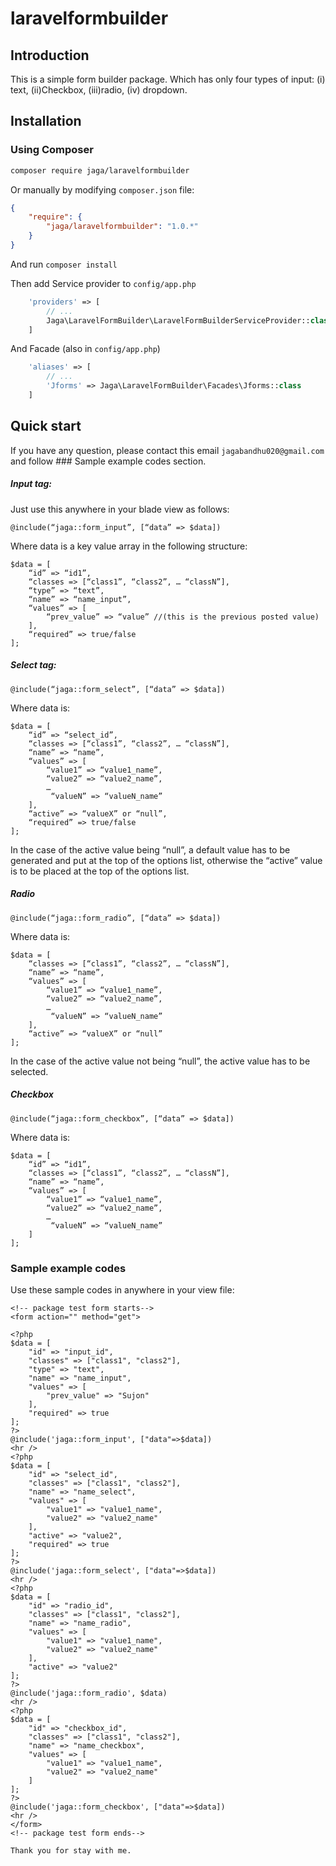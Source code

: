 # laravelformbuilder

## Introduction
This is a simple form builder package. Which has only four types of input: (i) text, (ii)Checkbox, (iii)radio, (iv) dropdown.

## Installation

### Using Composer

```sh
composer require jaga/laravelformbuilder
```

Or manually by modifying `composer.json` file:

``` json
{
    "require": {
        "jaga/laravelformbuilder": "1.0.*"
    }
}
```

And run `composer install`

Then add Service provider to `config/app.php`

``` php
    'providers' => [
        // ...
        Jaga\LaravelFormBuilder\LaravelFormBuilderServiceProvider::class
    ]
```

And Facade (also in `config/app.php`)

``` php
    'aliases' => [
        // ...
        'Jforms' => Jaga\LaravelFormBuilder\Facades\Jforms::class
    ]

```
## Quick start
If you have any question, please contact this email `jagabandhu020@gmail.com` and follow ### Sample example codes section. 

##### Input tag:
Just use this anywhere in your blade view as follows:
```
@include(“jaga::form_input”, [“data” => $data])
```
Where data is a key value array in the following structure:
```
$data = [
    “id” => “id1”,
    “classes => [“class1”, “class2”, … “classN”],
    “type” => “text”,
    “name” => “name_input”,
    “values” => [
        “prev_value” => “value” //(this is the previous posted value)
    ],
    “required” => true/false
];
```
##### Select tag:
```
@include(“jaga::form_select”, [“data” => $data])
```
Where data is:
```
$data = [
    “id” => “select_id”,
    “classes => [“class1”, “class2”, … “classN”],
    “name” => “name”,
    “values” => [
        “value1” => “value1_name”,
        “value2” => “value2_name”,
        …
         “valueN” => “valueN_name”
    ],
    “active” => “valueX” or “null”,
    “required” => true/false
];
```
In the case of the active value being “null”, a default value has to be generated and put at the top of the options list, otherwise the “active” value is to be placed at the top of the options list.

##### Radio
```
@include(“jaga::form_radio”, [“data” => $data])
```
Where data is:
```
$data = [
    “classes => [“class1”, “class2”, … “classN”],
    “name” => “name”,
    “values” => [
        “value1” => “value1_name”,
        “value2” => “value2_name”,
        …
         “valueN” => “valueN_name”
    ],
    “active” => “valueX” or “null”
];
```
In the case of the active value not being “null”, the active value has to be selected.

##### Checkbox
```
@include(“jaga::form_checkbox”, [“data” => $data])
```
Where data is:
```
$data = [
    “id” => “id1”,
    “classes => [“class1”, “class2”, … “classN”],
    “name” => “name”,
    “values” => [
        “value1” => “value1_name”,
        “value2” => “value2_name”,
        …
         “valueN” => “valueN_name”
    ]
];
```
### Sample example codes
Use these sample codes in anywhere in your view file:
```
<!-- package test form starts-->
<form action="" method="get">

<?php
$data = [            
    "id" => "input_id",
    "classes" => ["class1", "class2"],
    "type" => "text",
    "name" => "name_input",
    "values" => [
        "prev_value" => "Sujon"
    ],
    "required" => true
];
?>
@include('jaga::form_input', ["data"=>$data])
<hr />
<?php
$data = [
    "id" => "select_id",
    "classes" => ["class1", "class2"],
    "name" => "name_select",
    "values" => [
        "value1" => "value1_name",
        "value2" => "value2_name"
    ],
    "active" => "value2",
    "required" => true
];
?>
@include('jaga::form_select', ["data"=>$data])
<hr />
<?php
$data = [
    "id" => "radio_id",
    "classes" => ["class1", "class2"],
    "name" => "name_radio",
    "values" => [
        "value1" => "value1_name",
        "value2" => "value2_name"
    ],
    "active" => "value2"
];
?>
@include('jaga::form_radio', $data)
<hr />
<?php
$data = [
    "id" => "checkbox_id",
    "classes" => ["class1", "class2"],
    "name" => "name_checkbox",
    "values" => [
        "value1" => "value1_name",
        "value2" => "value2_name"
    ]
];
?>
@include('jaga::form_checkbox', ["data"=>$data])
<hr />
</form>
<!-- package test form ends-->
```
```
Thank you for stay with me.
